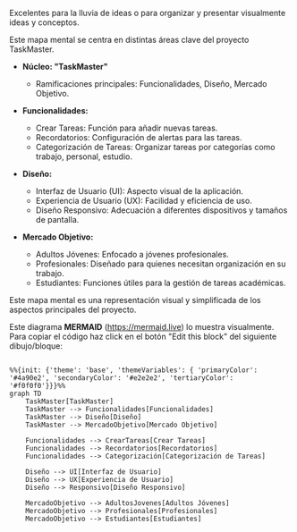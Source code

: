 Excelentes para la lluvia de ideas o para organizar y presentar visualmente ideas y conceptos.

Este mapa mental se centra en distintas áreas clave del proyecto TaskMaster.

- **Núcleo: "TaskMaster"**
    
    - Ramificaciones principales: Funcionalidades, Diseño, Mercado Objetivo.
- **Funcionalidades:**
    
    - Crear Tareas: Función para añadir nuevas tareas.
    - Recordatorios: Configuración de alertas para las tareas.
    - Categorización de Tareas: Organizar tareas por categorías como trabajo, personal, estudio.
- **Diseño:**
    
    - Interfaz de Usuario (UI): Aspecto visual de la aplicación.
    - Experiencia de Usuario (UX): Facilidad y eficiencia de uso.
    - Diseño Responsivo: Adecuación a diferentes dispositivos y tamaños de pantalla.
- **Mercado Objetivo:**
    
    - Adultos Jóvenes: Enfocado a jóvenes profesionales.
    - Profesionales: Diseñado para quienes necesitan organización en su trabajo.
    - Estudiantes: Funciones útiles para la gestión de tareas académicas.

Este mapa mental es una representación visual y simplificada de los aspectos principales del proyecto.

Este diagrama **MERMAID** (https://mermaid.live) lo muestra visualmente. Para copiar el código haz click en el botón "Edit this block" del siguiente dibujo/bloque:


```mermaid

%%{init: {'theme': 'base', 'themeVariables': { 'primaryColor': '#4a90e2', 'secondaryColor': '#e2e2e2', 'tertiaryColor': '#f0f0f0'}}}%%
graph TD
    TaskMaster[TaskMaster]
    TaskMaster --> Funcionalidades[Funcionalidades]
    TaskMaster --> Diseño[Diseño]
    TaskMaster --> MercadoObjetivo[Mercado Objetivo]

    Funcionalidades --> CrearTareas[Crear Tareas]
    Funcionalidades --> Recordatorios[Recordatorios]
    Funcionalidades --> Categorización[Categorización de Tareas]

    Diseño --> UI[Interfaz de Usuario]
    Diseño --> UX[Experiencia de Usuario]
    Diseño --> Responsivo[Diseño Responsivo]

    MercadoObjetivo --> AdultosJovenes[Adultos Jóvenes]
    MercadoObjetivo --> Profesionales[Profesionales]
    MercadoObjetivo --> Estudiantes[Estudiantes]

```